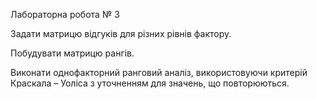 Лабораторна робота № 3


Задати матрицю відгуків для різних рівнів фактору.

Побудувати матрицю рангів.

Виконати однофакторний ранговий аналіз, використовуючи критерій Краскала – Уоліса з уточненням для значень, що повторюються.
